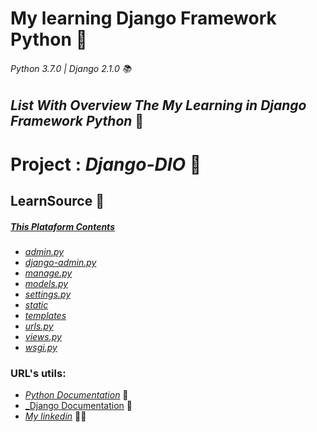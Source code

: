 # **My learning Django Framework Python** 🐍
###### _Python 3.7.0 | Django 2.1.0_ 📚

## **_List With Overview The My Learning in Django Framework Python_** 🤔
 
 # **Project** : _Django-DIO_ 🔹
 
 ## LearnSource 📁
 ##### [This Plataform Contents]([https://geekuniversity.com.br/](https://web.dio.me/course/desenvolvimento-para-internet-e-banco-de-dados-com-python-e-django/))
 - [_admin.py_]([https://github.com/HugoItaloMC/PythonEstudos/tree/main/LearnSources/Colecoes_Python](https://github.com/HugoItaloMC/Django-DIO/blob/main/document_learning-django/core-struct-django/admin.md))
 - [_django-admin.py_]([https://github.com/HugoItaloMC/PythonEstudos/tree/main/LearnSources/Comprehensions](https://github.com/HugoItaloMC/Django-DIO/blob/main/document_learning-django/core-struct-django/django-admin.md))
 - [_manage.py_]([https://github.com/HugoItaloMC/PythonEstudos/tree/main/LearnSources/Debugando_TratandoErros](https://github.com/HugoItaloMC/Django-DIO/blob/main/document_learning-django/core-struct-django/manage.md))
 - [_models.py_](https://github.com/HugoItaloMC/Django-DIO/blob/main/document_learning-django/core-struct-django/models.md)
 - [_settings.py_](https://github.com/HugoItaloMC/Django-DIO/blob/main/document_learning-django/core-struct-django/settings.md)
 - [_static_](https://github.com/HugoItaloMC/Django-DIO/blob/main/document_learning-django/core-struct-django/static.md)
 - [_templates_](https://github.com/HugoItaloMC/Django-DIO/blob/main/document_learning-django/core-struct-django/templates.md)
 - [_urls.py_](https://github.com/HugoItaloMC/Django-DIO/blob/main/document_learning-django/core-struct-django/urls.md)
 - [_views.py_](https://github.com/HugoItaloMC/Django-DIO/blob/main/document_learning-django/core-struct-django/views.md)
 - [_wsgi.py_](https://github.com/HugoItaloMC/Django-DIO/blob/main/document_learning-django/core-struct-django/wsgi.md)
 

 
### URL's utils:
 - [_Python Documentation_](https://docs.python.org/pt-br) 📕
 - [_Django Documentation](https://docs.djangoproject.com/en/2.1/) 📗
 - [_My linkedin_](https://www.linkedin.com/in/hugo-correia-magalh%C3%A3es-402549212/) 👨‍🎓
